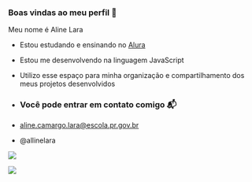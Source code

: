 ### Boas vindas ao meu perfil 💙

Meu nome é Aline Lara

- Estou estudando e ensinando no [Alura](https://www.alura.com.br) 
- Estou me desenvolvendo na linguagem JavaScript
- Utilizo esse espaço para minha organização e compartilhamento dos meus projetos desenvolvidos

- ### Você pode entrar em contato comigo 📬

- aline.camargo.lara@escola.pr.gov.br
 
- @allinelara

![](https://media1.tenor.com/m/1tVWVYqbSaAAAAAC/harry-potter-ron-weasley.gif)

![](https://img.shields.io/badge/JavaScript-323330?style=for-the-badge&logo=javascript&logoColor=F7DF1E)
